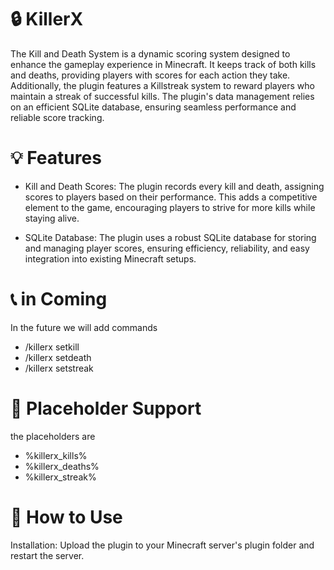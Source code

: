 # :lock: KillerX

The Kill and Death System is a dynamic scoring system designed to enhance the gameplay experience in Minecraft. It keeps track of both kills and deaths, providing players with scores for each action they take. Additionally, the plugin features a Killstreak system to reward players who maintain a streak of successful kills. The plugin's data management relies on an efficient SQLite database, ensuring seamless performance and reliable score tracking.

# :bulb: Features

- Kill and Death Scores: The plugin records every kill and death, assigning scores to players based on their performance. This adds a competitive element to the game, encouraging players to strive for more kills while staying alive.

- SQLite Database: The plugin uses a robust SQLite database for storing and managing player scores, ensuring efficiency, reliability, and easy integration into existing Minecraft setups.

# :telephone_receiver: in Coming

In the future we will add commands
- /killerx setkill <player> <count>
- /killerx setdeath <player> <count>
- /killerx setstreak <player> <count>

# :handbag: Placeholder Support

the placeholders are
- %killerx_kills%
- %killerx_deaths%
- %killerx_streak%

# :mag_right: How to Use

Installation: Upload the plugin to your Minecraft server's plugin folder and restart the server.
